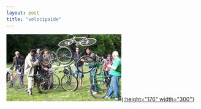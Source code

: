 ```yaml
---
layout: post
title: "velocipaide"
---
```



[![velocipaide](/assets/velocipaide-300x176.jpg "velocipaide"){:height="176" width="300"}](/assets/velocipaide.jpg "velocipaide")
